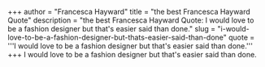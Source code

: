 +++
author = "Francesca Hayward"
title = "the best Francesca Hayward Quote"
description = "the best Francesca Hayward Quote: I would love to be a fashion designer but that's easier said than done."
slug = "i-would-love-to-be-a-fashion-designer-but-thats-easier-said-than-done"
quote = '''I would love to be a fashion designer but that's easier said than done.'''
+++
I would love to be a fashion designer but that's easier said than done.
